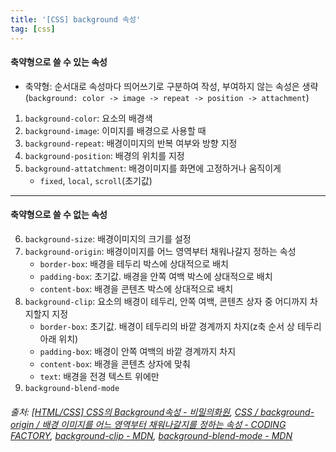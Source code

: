```yaml
---
title: '[CSS] background 속성'
tag: [css]
---
```


#### 축약형으로 쓸 수 있는 속성

- 축약형: 순서대로 속성마다 띄어쓰기로 구분하여 작성, 부여하지 않는 속성은 생략
  (`background: color -> image -> repeat -> position -> attachment`)

1. `background-color`: 요소의 배경색
2. `background-image`: 이미지를 배경으로 사용할 때
3. `background-repeat`: 배경이미지의 반복 여부와 방향 지정
4. `background-position`: 배경의 위치를 지정
5. `background-attatchment`: 배경이미지를 화면에 고정하거나 움직이게
    - `fixed`, `local`, `scroll`(초기값)

---

#### 축약형으로 쓸 수 없는 속성

6. `background-size`: 배경이미지의 크기를 설정
7. `background-origin`: 배경이미지를 어느 영역부터 채워나갈지 정하는 속성
    - `border-box`: 배경을 테두리 박스에 상대적으로 배치
    - `padding-box`: 초기값. 배경을 안쪽 여백 박스에 상대적으로 배치
    - `content-box`: 배경을 콘텐츠 박스에 상대적으로 배치
8. `background-clip`: 요소의 배경이 테두리, 안쪽 여백, 콘텐츠 상자 중 어디까지 차지할지 지정
    - `border-box`: 초기값. 배경이 테두리의 바깥 경계까지 차지(z축 순서 상 테두리 아래 위치)
    - `padding-box`: 배경이 안쪽 여백의 바깥 경계까지 차지
    - `content-box`: 배경을 콘텐츠 상자에 맞춰
    - `text`: 배경을 전경 텍스트 위에만
9. `background-blend-mode`

###### 출처: [[HTML/CSS] CSS의 Background속성 - 비밀의화원](https://secretgd.tistory.com/144), [CSS / background-origin / 배경 이미지를 어느 영역부터 채워나갈지를 정하는 속성 - CODING FACTORY](https://www.codingfactory.net/10592), [background-clip - MDN](https://developer.mozilla.org/ko/docs/Web/CSS/background-clip), [background-blend-mode - MDN](https://developer.mozilla.org/en-US/docs/Web/CSS/background-blend-mode)